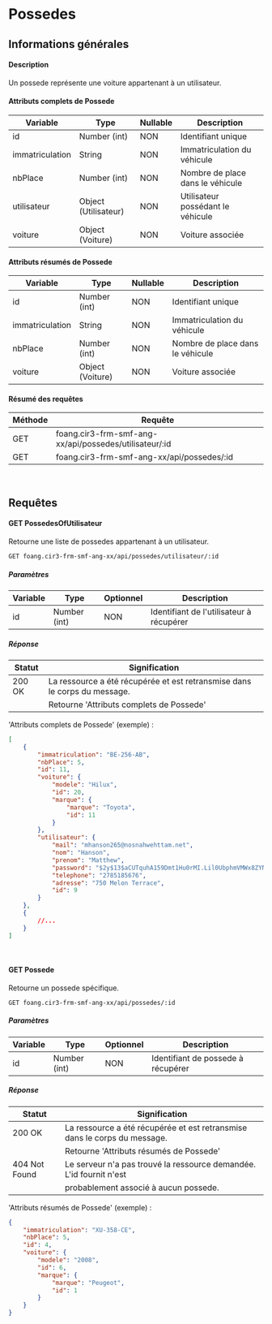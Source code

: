 # Possedes

## Informations générales
#### Description
Un possede représente une voiture appartenant à un utilisateur.

#### Attributs complets de Possede
| Variable        | Type                  | Nullable | Description                            |
| --------------- | --------------------- | -------- | -------------------------------------- |
| id              | Number (int)          | NON      | Identifiant unique                     |
| immatriculation | String                | NON      | Immatriculation du véhicule            |
| nbPlace         | Number (int)          | NON      | Nombre de place dans le véhicule       |
| utilisateur     | Object (Utilisateur)  | NON      | Utilisateur possédant le véhicule      |
| voiture         | Object (Voiture)      | NON      | Voiture associée                       |

#### Attributs résumés de Possede
| Variable        | Type                  | Nullable | Description                            |
| --------------- | --------------------- | -------- | -------------------------------------- |
| id              | Number (int)          | NON      | Identifiant unique                     |
| immatriculation | String                | NON      | Immatriculation du véhicule            |
| nbPlace         | Number (int)          | NON      | Nombre de place dans le véhicule       |
| voiture         | Object (Voiture)      | NON      | Voiture associée                       |

#### Résumé des requêtes
| Méthode                            | Requête                                                |
| ---------------------------------- | ------------------------------------------------------ |
| <span class="get">GET</span>       | foang.cir3-frm-smf-ang-xx/api/possedes/utilisateur/:id |
| <span class="get">GET</span>       | foang.cir3-frm-smf-ang-xx/api/possedes/:id             |

<br>
<div class="page-break"></div>

## Requêtes
#### <span class="get">GET</span> PossedesOfUtilisateur

Retourne une liste de possedes appartenant à un utilisateur.

`GET foang.cir3-frm-smf-ang-xx/api/possedes/utilisateur/:id`

##### Paramètres
| Variable        | Type                  | Optionnel | Description                              |
| --------------- | --------------------- | --------- | ---------------------------------------- |
| id              | Number (int)          | NON       | Identifiant de l'utilisateur à récupérer |

##### Réponse
| Statut          | Signification                                                             |
| --------------- | ------------------------------------------------------------------------- |
| 200 OK          | La ressource a été récupérée et est retransmise dans le corps du message. |
|                 | Retourne 'Attributs complets de Possede'                                  |

'Attributs complets de Possede' (exemple) :

```json
[
    {
        "immatriculation": "BE-256-AB",
        "nbPlace": 5,
        "id": 11,
        "voiture": {
            "modele": "Hilux",
            "id": 20,
            "marque": {
                "marque": "Toyota",
                "id": 11
            }
        },
        "utilisateur": {
            "mail": "mhanson265@nosnahwehttam.net",
            "nom": "Hanson",
            "prenom": "Matthew",
            "password": "$2y$13$aCUTquhA159Dmt1Hu0rMI.Lil0UbphmVMWx8ZYNjG/KkJQfpKXlk2",
            "telephone": "2785185676",
            "adresse": "750 Melon Terrace",
            "id": 9
        }
    },
    {
        //...
    }
]
```

<br>
<div class="page-break"></div>

#### <span class="get">GET</span> Possede

Retourne un possede spécifique.

`GET foang.cir3-frm-smf-ang-xx/api/possedes/:id`

##### Paramètres
| Variable        | Type                        | Optionnel | Description                            |
| --------------- | --------------------------- | --------- | -------------------------------------- |
| id              | Number (int)                | NON       | Identifiant de possede à récupérer     |

##### Réponse
| Statut          | Signification                                                             |
| --------------- | ------------------------------------------------------------------------- |
| 200 OK          | La ressource a été récupérée et est retransmise dans le corps du message. |
|                 | Retourne 'Attributs résumés de Possede'                                   |
| 404 Not Found   | Le serveur n'a pas trouvé la ressource demandée. L'id fournit n'est       |
|                 | probablement associé à aucun possede.                                     |

'Attributs résumés de Possede' (exemple) :

```json
{
    "immatriculation": "XU-358-CE",
    "nbPlace": 5,
    "id": 4,
    "voiture": {
        "modele": "2008",
        "id": 6,
        "marque": {
            "marque": "Peugeot",
            "id": 1
        }
    }
}
```